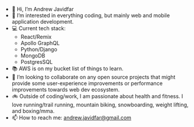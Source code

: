 - 👋 Hi, I’m Andrew Javidfar
- 🧠 I’m interested in everything coding, but mainly web and mobile application development. 
- 💻 Current tech stack: 
  - React/Remix
  - Apollo GraphQL 
  - Python/Django
  - MongoDB
  - PostgresSQL 
- 📚 AWS is on my bucket list of things to learn.
- 🤜 I’m looking to collaborate on any open source projects that might provide some user-experience improvements or performance improvements towards web dev ecosystem.
- 🚲 Outside of coding/work, I am passionate about health and fitness. I love running/trail running, mountain biking, snowboarding, weight lifting, and boxing/mma. 
- 📫 How to reach me: andrew.javidfar@gmail.com

<!---
javida1492/javida1492 is a ✨ special ✨ repository because its `README.md` (this file) appears on your GitHub profile.
You can click the Preview link to take a look at your changes.
--->
